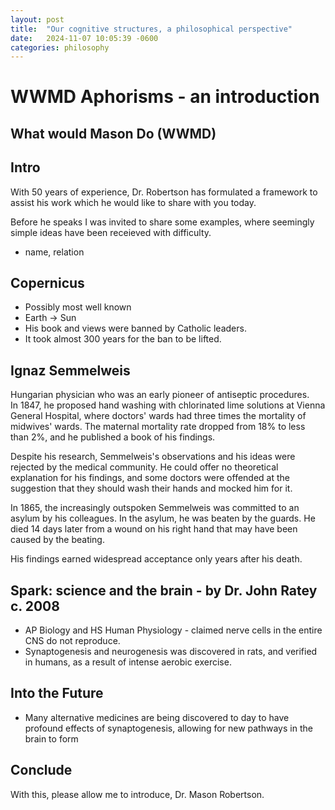 ```yaml
---
layout: post
title:  "Our cognitive structures, a philosophical perspective"
date:   2024-11-07 10:05:39 -0600
categories: philosophy 
---
```


# WWMD Aphorisms - an introduction
## What would Mason Do (WWMD)

## Intro


With 50 years of experience, Dr. Robertson has formulated a framework to assist his work which he would like to share with you today. 

Before he speaks I was invited to share some examples, where seemingly simple ideas have been receieved with difficulty. 

- name, relation

## Copernicus
- Possibly most well known
- Earth -> Sun
- His book and views were banned by Catholic leaders. 
- It took almost 300 years for the ban to be lifted.

## Ignaz Semmelweis

Hungarian physician who was an early pioneer of antiseptic procedures.  
In 1847, he proposed hand washing with chlorinated lime solutions at Vienna General Hospital, where doctors' wards had three times the mortality of midwives' wards.
The maternal mortality rate dropped from 18% to less than 2%, and he published a book of his findings.

Despite his research, Semmelweis's observations and his ideas were rejected by the medical community. He could offer no theoretical explanation for his findings, and some doctors were offended at the suggestion that they should wash their hands and mocked him for it. 

In 1865, the increasingly outspoken Semmelweis was committed to an asylum by his colleagues. In the asylum, he was beaten by the guards. He died 14 days later from a wound on his right hand that may have been caused by the beating.

His findings earned widespread acceptance only years after his death.

## Spark: science and the brain - by Dr. John Ratey c. 2008
- AP Biology and HS Human Physiology - claimed nerve cells in the entire CNS do not reproduce.  
- Synaptogenesis and neurogenesis was discovered in rats, and verified in humans, as a result of intense aerobic exercise. 

## Into the  Future
- Many alternative medicines are being discovered to day to have profound effects of synaptogenesis, allowing for new pathways in the brain to form

## Conclude
With this, please allow me to introduce, Dr. Mason Robertson.
